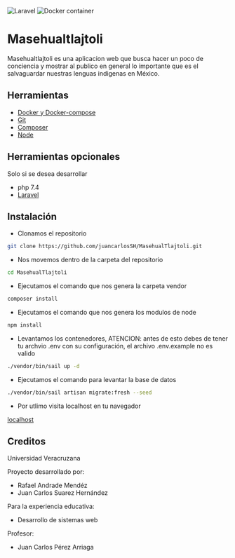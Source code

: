 ![Laravel](https://github.com/juancarlosSH/MasehualTlajtoli/workflows/Laravel/badge.svg)
![Docker container](https://github.com/juancarlosSH/MasehualTlajtoli/workflows/Docker%20container/badge.svg)
# Masehualtlajtoli
Masehualtlajtoli es una aplicacion web que busca hacer un poco de conciencia y mostrar al publico en general lo importante que es el salvaguardar nuestras lenguas indigenas en México.
## Herramientas
* [Docker y Docker-compose](https://www.docker.com/products/docker-desktop)
* [Git](https://git-scm.com/downloads)
* [Composer](https://getcomposer.org/)
* [Node](https://nodejs.org/en/)
## Herramientas opcionales
Solo si se desea desarrollar
* php 7.4
* [Laravel](https://laravel.com/docs/8.x)
## Instalación
* Clonamos el repositorio
```bash
git clone https://github.com/juancarlosSH/MasehualTlajtoli.git
```
* Nos movemos dentro de la carpeta del repositorio
```bash
cd MasehualTlajtoli
```
* Ejecutamos el comando que nos genera la carpeta vendor
```bash
composer install
```
* Ejecutamos el comando que nos genera los modulos de node
```bash
npm install
```
* Levantamos los contenedores, ATENCION: antes de esto debes de tener tu archvio .env con su configuración, el archivo .env.example no es valido
```bash
./vendor/bin/sail up -d
```
* Ejecutamos el comando para levantar la base de datos
```bash
./vendor/bin/sail artisan migrate:fresh --seed
```
* Por utlimo visita localhost en tu navegador

[localhost](http://localhost)
## Creditos
Universidad Veracruzana

Proyecto desarrollado por:
* Rafael Andrade Mendéz
* Juan Carlos Suarez Hernández

Para la experiencia educativa:
* Desarrollo de sistemas web

Profesor:
* Juan Carlos Pérez Arriaga

